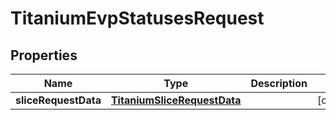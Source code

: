 

# TitaniumEvpStatusesRequest


## Properties

| Name | Type | Description | Notes |
|------------ | ------------- | ------------- | -------------|
|**sliceRequestData** | [**TitaniumSliceRequestData**](TitaniumSliceRequestData.md) |  |  [optional] |



